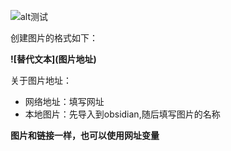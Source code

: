 ![alt测试](影视飓风LOGO黑底白字.jpg)

创建图片的格式如下：

**!\[替代文本](图片地址)**

关于图片地址：
* 网络地址：填写网址
* 本地图片：先导入到obsidian,随后填写图片的名称

**图片和链接一样，也可以使用网址变量**